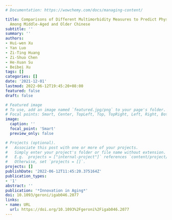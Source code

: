 ```yaml
---
# Documentation: https://wowchemy.com/docs/managing-content/

title: Comparisons of Different Multimorbidity Measures to Predict Physical Function
  Among Middle-Aged and Older Chinese
subtitle: ''
summary: ''
authors:
- Hui-wen Xu
- Yan Luo
- Zi-Ting Huang
- Zi-Shuo Chen
- He-Xuan Su
- Beibei Xu
tags: []
categories: []
date: '2021-12-01'
lastmod: 2022-06-12T19:45:20+08:00
featured: false
draft: false

# Featured image
# To use, add an image named `featured.jpg/png` to your page's folder.
# Focal points: Smart, Center, TopLeft, Top, TopRight, Left, Right, BottomLeft, Bottom, BottomRight.
image:
  caption: ''
  focal_point: 'Smart'
  preview_only: false

# Projects (optional).
#   Associate this post with one or more of your projects.
#   Simply enter your project's folder or file name without extension.
#   E.g. `projects = ["internal-project"]` references `content/project/deep-learning/index.md`.
#   Otherwise, set `projects = []`.
projects: []
publishDate: '2022-06-12T11:45:20.375164Z'
publication_types:
- '1'
abstract: ''
publication: '*Innovation in Aging*'
doi: 10.1093/geroni/igab046.2077
links:
- name: URL
  url: https://doi.org/10.1093%2Fgeroni%2Figab046.2077
---
```

